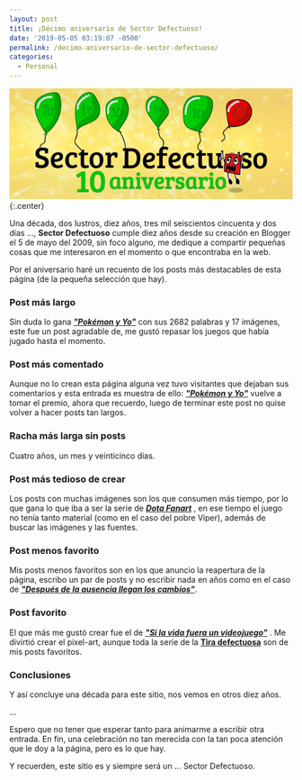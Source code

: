 ```yaml
---
layout: post
title: ¡Décimo aniversario de Sector Defectuoso!
date: '2019-05-05 03:19:07 -0500'
permalink: /decimo-aniversario-de-sector-defectuoso/
categories:
  - Personal
---
```


!["Pokémon y Yo"](/assets/images/2019/05/10aniv.jpg){:.center}

Una década, dos lustros, diez años, tres mil seiscientos cincuenta y dos días …, **Sector Defectuoso** cumple diez años desde su creación en Blogger el 5 de mayo del 2009, sin foco alguno, me dedique a compartir pequeñas cosas que me interesaron en el momento o que encontraba en la web.

Por el aniversario haré un recuento de los posts más destacables de esta página (de la pequeña selección que hay).

<!--more-->

### Post más largo
Sin duda lo gana _**["Pokémon y Yo"](/pokemon-y-yo/)**_ con sus 2682 palabras y 17 imágenes, este fue un post agradable de, me gustó repasar los juegos que había jugado hasta el momento.

### Post más comentado
Aunque no lo crean esta página alguna vez tuvo visitantes que dejaban sus comentarios y esta entrada es muestra de ello:  _**["Pokémon y Yo"](/pokemon-y-yo/)**_ vuelve a tomar el premio, ahora que recuerdo, luego de terminar este post no quise volver a hacer posts tan largos.

### Racha más larga sin posts
Cuatro años, un mes y veinticinco días.

### Post más tedioso de crear
Los posts con muchas imágenes son los que consumen más tiempo, por lo que gana lo que iba a ser la serie de  _**[Dota Fanart](/dota-fanart-heroes-de-agilidad-del-scourge/)**_ , en ese tiempo el juego no tenía tanto material (como en el caso del pobre Viper), además de buscar las imágenes y las fuentes.

### Post menos favorito
Mis posts menos favoritos son en los que anuncio la reapertura de la página, escribo un par de posts y no escribir nada en años como en el caso de _**["Después de la ausencia llegan los cambios"](/despues-de-la-ausencia-llegan-los-cambios/)**_.

### Post favorito
El que más me gustó crear fue el de _**["Si la vida fuera un videojuego"](/si-la-vida-fuera-un-videojuego/)**_ . Me divirtió crear el pixel-art, aunque toda la serie de la **[Tira defectuosa](/categorias/#tira-defectuosa/)** son de mis posts favoritos.


### Conclusiones
Y así concluye una década para este sitio, nos vemos en otros diez años.

…

Espero que no tener que esperar tanto para animarme a escribir otra entrada. En fin, una celebración no tan merecida con la tan poca atención que le doy a la página, pero es lo que hay.


Y recuerden, este sitio es y siempre será un ... Sector Defectuoso.
